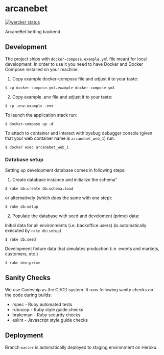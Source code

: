 # arcanebet

[![wercker status](https://app.wercker.com/status/bd58fc9e4800e174aa4a6a9216d83d0c/s/master "wercker status")](https://app.wercker.com/project/byKey/bd58fc9e4800e174aa4a6a9216d83d0c)

ArcaneBet betting backend

## Development

The project ships with `docker-compose.example.yml` file meant for local development. In order to use it you need to have Docker and Docker Compose installed on your machine.

1. Copy example docker-compose file and adjust it to your taste:

```
$ cp docker-compose.yml.example docker-compose.yml
```

2. Copy example .env file and adjust it to your taste:

```
$ cp .env.example .env
```

To launch the application stack run:

```
$ docker-compose up -d
```

To attach to container and interact with byebug debugger console (given that your web container name is `arcanebet_web_1`) run:

```
$ docker exec arcanebet_web_1
```

### Database setup

Setting up development database comes in following steps:

1. Create database instance and initialize the schema"

```
$ rake db:create db:schema:load
```

or alternatively (which does the same with one step):

```
$ rake db:setup
```

2. Populate the database with seed and develoment (prime) data:

Initial data for all environments (i.e. backoffice users) (is automatically executed by `rake db:setup`)

```
$ rake db:seed
```

Development fixture data that simulates production (i.e. events and markets, customers, etc.)

```
$ rake dev:prime
```

## Sanity Checks

We use Codeship as the CI/CD system. It runs following sanity checks on the code during builds:

- rspec - Ruby automated tests
- rubocop - Ruby style guide checks
- brakeman - Ruby security checks
- eslint - Javascript style guide checks

## Deployment

Branch `master` is automatically deployed to staging environment on Heroku.
